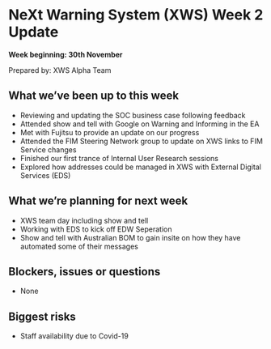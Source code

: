 # NeXt Warning System (XWS) Week 2 Update
**Week beginning: 30th November** 

Prepared by: XWS Alpha Team

## What we’ve been up to this week

* Reviewing and updating the SOC business case following feedback
* Attended show and tell with Google on Warning and Informing in the EA
* Met with Fujitsu to provide an update on our progress
* Attended the FIM Steering Network group to update on XWS links to FIM Service changes
* Finished our first trance of Internal User Research sessions
* Explored how addresses could be managed in XWS with External Digital Services (EDS)

## What we’re planning for next week

* XWS team day including show and tell
* Working with EDS to kick off EDW Seperation
* Show and tell with Australian BOM to gain insite on how they have automated some of their messages

## Blockers, issues or questions

* None

## Biggest risks

* Staff availability due to Covid-19
